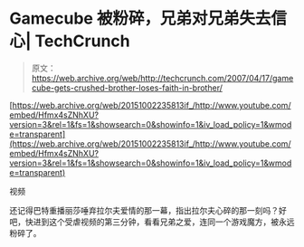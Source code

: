 # Gamecube 被粉碎，兄弟对兄弟失去信心| TechCrunch

> 原文：<https://web.archive.org/web/http://techcrunch.com/2007/04/17/gamecube-gets-crushed-brother-loses-faith-in-brother/>

 [https://web.archive.org/web/20151002235813if_/http://www.youtube.com/embed/Hfmx4sZNhXU?version=3&rel=1&fs=1&showsearch=0&showinfo=1&iv_load_policy=1&wmode=transparent](https://web.archive.org/web/20151002235813if_/http://www.youtube.com/embed/Hfmx4sZNhXU?version=3&rel=1&fs=1&showsearch=0&showinfo=1&iv_load_policy=1&wmode=transparent)

视频

还记得巴特重播丽莎唾弃拉尔夫爱情的那一幕，指出拉尔夫心碎的那一刻吗？好吧，快进到这个受虐视频的第三分钟，看看兄弟之爱，连同一个游戏魔方，被永远粉碎了。